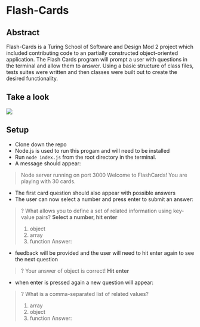 # Flash-Cards


## Abstract 

Flash-Cards is a Turing School of Software and Design Mod 2 project which included contributing code to an partially constructed object-oriented application. The Flash Cards program will prompt a user with questions in the terminal and allow them to answer. Using a basic structure of class files, tests suites were written and then classes were built out to create the desired functionality. 

## Take a look

![](https://media.giphy.com/media/T4ucaVsbIBrmaXHFkQ/giphy.gif)

## Setup

- Clone down the repo
- Node.js is used to run this progam and will need to be installed
- Run `node index.js` from the root directory in the terminal. 
- A message should appear: 

> Node server running on port 3000
> Welcome to FlashCards! You are playing with 30 cards.


- The first card question should also appear with possible answers
- The user can now select a number and press enter to submit an answer:

> ? What allows you to define a set of related information using key-value pairs? **Select a number, hit enter**
>  1) object
>  2) array
>  3) function
>  Answer: 
  
- feedback will be provided and the user will need to hit enter again to see the next question

> ? Your answer of object is correct! **Hit enter**

- when enter is pressed again a new question will appear: 

> ? What is a comma-separated list of related values? 
>  1) array
>  2) object
>  3) function
>  Answer:

